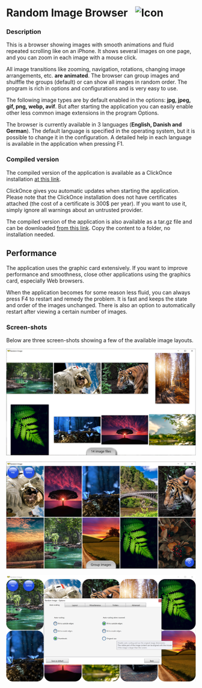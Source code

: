# Random Image Browser &nbsp; ![Icon](src/Resources/butterfly.ico?raw=true)

### Description

This is a browser showing images with smooth animations and fluid repeated scrolling like on an iPhone. It shows several images on one page, and you can zoom in each image with a mouse click.

All image transitions like zooming, navigation, rotations, changing image arrangements, etc. **are animated**. The browser can group images and shulffle the groups (default) or can show all images in random order. The program is rich in options and configurations and is very easy to use. 

The following image types are by default enabled in the options:
**jpg, jpeg, gif, png, webp, avif**.
But after starting the application you can easily enable other less common image extensions in the program Options.

The browser is currently available in 3 languages (**English, Danish and German**). The default language is specified
in the operating system, but it is possible to change it in the configuration.
A detailed help in each language is available in the application when pressing F1.

### Compiled version

The compiled version of the application is available as a ClickOnce installation [at this link](https://htmlpreview.github.io/?https://raw.githubusercontent.com/RadekBuczkowski/random_image_browser/main/ClickOnce/Publish.html).

ClickOnce gives you automatic updates when starting the application. Please note that the ClickOnce installation does not have certificates attached
(the cost of a certificate is 300$ per year). If you want to use it, simply ignore all warnings about an untrusted provider.

The compiled version of the application is also available as a tar.gz file and can be downloaded [from this link](https://raw.githubusercontent.com/RadekBuczkowski/random_image_browser/main/publish/RandomImageBrowser.tar.gz). Copy the content to a folder, no installation needed.

## Performance

The application uses the graphic card extensively. If you want to improve performance and smoothness, close other applications using the graphics card, 
especially Web browsers.

When the application becomes for some reason less fluid, you can always press F4 to restart and remedy the problem. It is fast and keeps the state and order of the images unchanged. There is also an option to automatically restart after viewing a certain number of images.

### Screen-shots

Below are three screen-shots showing a few of the available image layouts.

![Icon](demo/demo1.jpg?raw=true)

![Icon](demo/demo2.jpg?raw=true)

![Icon](demo/demo3.jpg?raw=true)
